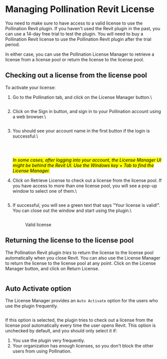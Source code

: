 # Managing Pollination Revit License

You need to make sure to have access to a valid license to use the Pollination Revit plugin. If you haven't used the Revit plugin in the past, you can use a 14-day free trial to test the plugin. You will need to buy a Pollination Revit license to use the Pollination Revit plugin after the trial period.

In either case, you can use the Pollination License Manager to retrieve a license from a license pool or return the license to the license pool.

## Checking out a license from the license pool

To activate your license:

1.  Go to the Pollination tab, and click on the License Manager button.\


    <figure><img src="../../.gitbook/assets/image (67).png" alt=""><figcaption></figcaption></figure>
2.  Click on the Sign in button, and sign in to your Pollination account using a web browser.\


    <figure><img src="../../.gitbook/assets/image (1) (1).png" alt=""><figcaption></figcaption></figure>
3.  You should see your account name in the first button if the login is successful.\


    <figure><img src="../../.gitbook/assets/image (4) (1).png" alt=""><figcaption><p><br></p></figcaption></figure>

    _<mark style="background-color:yellow;">In some cases, after logging into your account, the License Manager UI might be behind the Revit UI. Use the Windows key + Tab to find the License Manager.</mark>_
4.  Click on Retrieve License to check out a license from the license pool. If you have access to more than one license pool, you will see a pop-up window to select one of them.\


    <figure><img src="../../.gitbook/assets/image (5) (1).png" alt=""><figcaption></figcaption></figure>
5.  If successful, you will see a green text that says "Your license is valid!". You can close out the window and start using the plugin.\


    <figure><img src="../../.gitbook/assets/image (3) (1).png" alt=""><figcaption><p>Valid license</p></figcaption></figure>

## Returning the license to the license pool

The Pollination Revit plugin _tries_ to return the license to the license pool automatically when you close Revit. You can also use the License Manager to return the license to the license pool at any point. Click on the License Manager button, and click on Return License.

<figure><img src="../../.gitbook/assets/image (6) (1).png" alt=""><figcaption></figcaption></figure>

## Auto Activate option

The License Manager provides an `Auto Activate` option for the users who use the plugin frequently.

<figure><img src="../../.gitbook/assets/image (2) (1).png" alt=""><figcaption></figcaption></figure>

If this option is selected, the plugin tries to check out a license from the license pool automatically every time the user opens Revit. This option is unchecked by default, and you should only select it if:

1. You use the plugin very frequently.
2. Your organization has enough licenses, so you don't block the other users from using Pollination.
